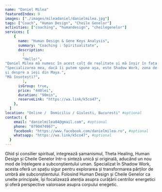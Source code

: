 ```yaml
---
name: "Daniel Milea"
featuredIndex: 9
images: ["./images/mileadaniel/danielmilea.jpg"]
tags: ["Coach", "Human Design", "Cheile Genelor"]
activities: ["coaching", "humandesign", "cheilegenelor"]
services: [
    {
      name: "Human Design & Gene Keys Analysis",
      summary: "Coaching : Spiritualitate",
      description:
        [ 
        "Hello!",
"Daniel Milea mă numesc în acest colț de realitate și mă înșir în fața ta în următoarele rânduri cu o invitație la a privi lumea prin alte lentile și perspective. Human Design și Cheile Genelor sunt două sisteme New Age ce reprezintă o sinteză a celor mai importante cunoașteri din zona ezoterică (Astrologie, Kabbalah, I-Ching, Înțelepciunea Vedică, etc) alăturată acum și științei, pentru că ele se bazează și pe Genetică (ADN) și Fizică Cuantică. Astfel, bazându-ne pe data și ora nașterii unei persoane putem să obținem un Bodygraph sau o Hartă Hologentică ce oferă informații despre corpul energetic, misiunea în viață, modul corect de a lua decizii, tipul de relații corect, modul corect de a interacționa cu viața și multe altele.",
"Specializarea mea, dacă îi putem spune așa, este Shadow Work, zona de lucru cu partea de umbră a subconștientului nostru. Prezint aceste concepte complicate în termeni simpli și țintesc să ghidez omul cu care lucrez spre o mai bună înțelegere asupra întregului ființei sale, întreg ce conține povestea ambelor polarități ale sufletului nostru. Am învățat că dacă iei viața prea în serios, aceasta are abilitatea de a te lăsa la sau în pâmânt. Își pierde această abilitate când începi să nu te mai temi și să tratezi totul ca pe un joc. Unul diferit de orice ai jucat până. Așa cum Alan Watts spunea: ”Singura problemă a omului este că ia în serios ce au făcut zeii la mișto!”. Și mare dreptate avea. Cu puțină muncă, cu ghidarea potrivită și ambiția de a nu te da bătut poți accesa magia vieții. Nu există o rețetă fixă a trezirii spirituale, asta așa e. Avem însă o multitudine de posibilități de a crea rețete unice, originale și mereu pe gustul nostru. Pentru că despre asta este vorba în ședințele cu mine. Despre revenirea în suveranitatea corpului tău, despre a trăi corect ȚIE, despre a fi diferit(ă)
și despre a ieși din Maya.",
"Mă însoțești?",
        ],
      isGroup: true,
      price: "440lei",
      duration: "90min",
      reserveLink: "https://wa.link/k5co47",
    },
  ]
location: "Online /  Domiciliu / Giulesti, Bucuresti" #optional
contact: {
    email: "danielmilea84@gmail.com", #optional
    phone: "0790474967",
    facebook: "https://www.facebook.com/danielmilea.ro", #optional
    whatsapp: "https://wa.link/k5co47", #optional
  }
---
```


Ghid și consilier spiritual, integrează șamanismul, Theta Healing, Human Design și Cheile Genelor într-o sinteză unică și originală, aducând un nou mod de înțelegere a subconștientului uman. Specializat în Shadow Work, acesta oferă un spațiu sigur pentru explorarea și transformarea părților de umbră ale subconștientului. Folosind Human Design și Cheile Genelor ca unelte principale, își focalizează atenția asupra curățării centrilor energetici și oferă perspective valoroase asupra corpului enegetic. 
